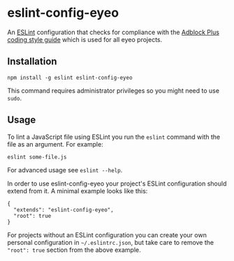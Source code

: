 # eslint-config-eyeo

An [ESLint](http://eslint.org) configuration that checks for compliance with the
[Adblock Plus coding style guide](https://adblockplus.org/coding-style#javascript)
which is used for all eyeo projects.

## Installation

    npm install -g eslint eslint-config-eyeo

This command requires administrator privileges so you might need to use `sudo`.

## Usage

To lint a JavaScript file using ESLint you run the `eslint` command with the
file as an argument. For example:

    eslint some-file.js

For advanced usage see `eslint --help`.

In order to use eslint-config-eyeo your project's ESLint configuration
should extend from it. A minimal example looks like this:

    {
      "extends": "eslint-config-eyeo",
      "root": true
    }

For projects without an ESLint configuration you can create your own
personal configuration in `~/.eslintrc.json`, but take care to remove
the `"root": true` section from the above example.
